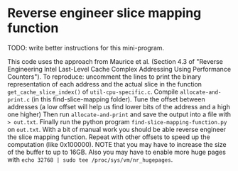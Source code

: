 # Reverse engineer slice mapping function

TODO: write better instructions for this mini-program.

This code uses the approach from Maurice et al. (Section 4.3 of "Reverse Engineering Intel Last-Level Cache Complex Addressing Using Performance Counters").
To reproduce: uncomment the lines to print the binary representation of each address and the actual slice in the function `get_cache_slice_index()` of `util-cpu-specific.c`.
Compile `allocate-and-print.c` (in this find-slice-mapping folder).
Tune the offset between addresses (a low offset will help us find lower bits of the address and a high one higher)
Then run `allocate-and-print` and save the output into a file with `> out.txt`.
Finally run the python program `find-slice-mapping-function.py` on `out.txt`.
With a bit of manual work you should be able reverse engineer the slice mapping function.
Repeat with other offsets to speed up the computation (like 0x100000).
NOTE that you may have to increase the size of the buffer to up to 16GB.
Also you may have to enable more huge pages with `echo 32768 | sudo tee /proc/sys/vm/nr_hugepages`.